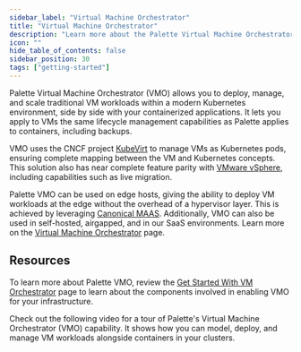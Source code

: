 ```yaml
---
sidebar_label: "Virtual Machine Orchestrator"
title: "Virtual Machine Orchestrator"
description: "Learn more about the Palette Virtual Machine Orchestrator (VMO)."
icon: ""
hide_table_of_contents: false
sidebar_position: 30
tags: ["getting-started"]
---
```


Palette Virtual Machine Orchestrator (VMO) allows you to deploy, manage, and scale traditional VM workloads within a
modern Kubernetes environment, side by side with your containerized applications. It lets you apply to VMs the same
lifecycle management capabilities as Palette applies to containers, including backups.

VMO uses the CNCF project [KubeVirt](https://kubevirt.io) to manage VMs as Kubernetes pods, ensuring complete mapping
between the VM and Kubernetes concepts. This solution also has near complete feature parity with
[VMware vSphere](https://www.vmware.com/products/vsphere.html), including capabilities such as live migration.

Palette VMO can be used on edge hosts, giving the ability to deploy VM workloads at the edge without the overhead of a
hypervisor layer. This is achieved by leveraging [Canonical MAAS](https://maas.io). Additionally, VMO can also be used
in self-hosted, airgapped, and in our SaaS environments. Learn more on the
[Virtual Machine Orchestrator](../../vm-management/vm-management.md) page.

## Resources

To learn more about Palette VMO, review the
[Get Started With VM Orchestrator](../../vm-management/vm-management.md#get-started-with-vm-orchestrator) page to learn
about the components involved in enabling VMO for your infrastructure.

Check out the following video for a tour of Palette's Virtual Machine Orchestrator (VMO) capability. It shows how you
can model, deploy, and manage VM workloads alongside containers in your clusters.

<br />

<YouTube url="https://www.youtube.com/embed/N7dQ6jmEkCQ" title="Webinar | The new home for your VMs: Kubernetes" />
